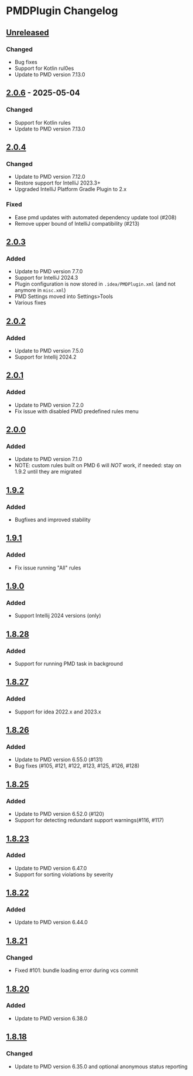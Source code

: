 <!-- Keep a Changelog guide -> https://keepachangelog.com -->

# PMDPlugin Changelog

## [Unreleased]
### Changed
- Bug fixes
- Support for Kotlin rul0es
- Update to PMD version 7.13.0

## [2.0.6] - 2025-05-04

### Changed

- Support for Kotlin rules
- Update to PMD version 7.13.0

## [2.0.4]

### Changed

- Update to PMD version 7.12.0
- Restore support for IntelliJ 2023.3+
- Upgraded IntelliJ Platform Gradle Plugin to 2.x

### Fixed

- Ease pmd updates with automated dependency update tool (#208)
- Remove upper bound of IntelliJ compatibility (#213)

## [2.0.3]

### Added

- Update to PMD version 7.7.0
- Support for IntelliJ 2024.3
- Plugin configuration is now stored in `.idea/PMDPlugin.xml` (and not anymore in `misc.xml`)
- PMD Settings moved into Settings>Tools
- Various fixes

## [2.0.2]

### Added

- Update to PMD version 7.5.0
- Support for Intellij 2024.2

## [2.0.1]

### Added

- Update to PMD version 7.2.0
- Fix issue with disabled PMD predefined rules menu

## [2.0.0]

### Added

- Update to PMD version 7.1.0 
- NOTE: custom rules built on PMD 6 will *NOT* work, if needed: stay on 1.9.2 until they are migrated

## [1.9.2]

### Added

- Bugfixes and improved stability

## [1.9.1]

### Added

- Fix issue running "All" rules

## [1.9.0]

### Added

- Support Intellij 2024 versions (only)

## [1.8.28]

### Added

- Support for running PMD task in background

## [1.8.27]

### Added

- Support for idea 2022.x and 2023.x

## [1.8.26]

### Added

- Update to PMD version 6.55.0 (#131)
- Bug fixes (#105, #121, #122, #123, #125, #126, #128)

## [1.8.25]

### Added

- Update to PMD version 6.52.0 (#120)
- Support for detecting redundant support warnings(#116, #117)

## [1.8.23]

### Added

- Update to PMD version 6.47.0
- Support for sorting violations by severity

## [1.8.22]

### Added

- Update to PMD version 6.44.0

## [1.8.21]

### Changed

- Fixed #101: bundle loading error during vcs commit

## [1.8.20]

### Added

- Update to PMD version 6.38.0

## [1.8.18]

### Changed

- Update to PMD version 6.35.0 and optional anonymous status reporting

[Unreleased]: https://github.com/amitdev/PMD-Intellij/compare/v2.0.6...HEAD
[2.0.6]: https://github.com/amitdev/PMD-Intellij/compare/v2.0.4...v2.0.6
[2.0.4]: https://github.com/amitdev/PMD-Intellij/compare/v2.0.3...v2.0.4
[2.0.3]: https://github.com/amitdev/PMD-Intellij/compare/v2.0.2...v2.0.3
[2.0.2]: https://github.com/amitdev/PMD-Intellij/compare/v2.0.1...v2.0.2
[2.0.1]: https://github.com/amitdev/PMD-Intellij/compare/v2.0.0...v2.0.1
[2.0.0]: https://github.com/amitdev/PMD-Intellij/compare/v1.9.2...v2.0.0
[1.9.2]: https://github.com/amitdev/PMD-Intellij/compare/v1.9.1...v1.9.2
[1.9.1]: https://github.com/amitdev/PMD-Intellij/compare/v1.9.0...v1.9.1
[1.9.0]: https://github.com/amitdev/PMD-Intellij/compare/v1.8.28...v1.9.0
[1.8.28]: https://github.com/amitdev/PMD-Intellij/compare/v1.8.27...v1.8.28
[1.8.27]: https://github.com/amitdev/PMD-Intellij/compare/v1.8.26...v1.8.27
[1.8.26]: https://github.com/amitdev/PMD-Intellij/compare/v1.8.25...v1.8.26
[1.8.25]: https://github.com/amitdev/PMD-Intellij/compare/v1.8.23...v1.8.25
[1.8.23]: https://github.com/amitdev/PMD-Intellij/compare/v1.8.22...v1.8.23
[1.8.22]: https://github.com/amitdev/PMD-Intellij/compare/v1.8.21...v1.8.22
[1.8.21]: https://github.com/amitdev/PMD-Intellij/compare/v1.8.20...v1.8.21
[1.8.20]: https://github.com/amitdev/PMD-Intellij/compare/v1.8.18...v1.8.20
[1.8.18]: https://github.com/amitdev/PMD-Intellij/commits/v1.8.18
